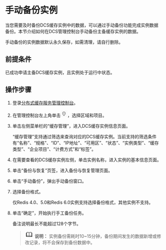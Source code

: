 # 手动备份实例<a name="dcs-ug-0312032"></a>

当您需要及时备份DCS缓存实例中的数据，可以通过手动备份功能完成实例数据备份。本节介绍如何在DCS管理控制台手动备份主备缓存实例的数据。

手动备份的实例数据默认永久保存，如需清理，请自行删除。

## 前提条件<a name="section112377491397"></a>

已成功申请主备DCS缓存实例，且实例处于运行中状态。

## 操作步骤<a name="section323714491393"></a>

1.  登录[分布式缓存服务管理控制台](https://console.huaweicloud.com/dcs)。
2.  在管理控制台左上角单击![](figures/icon-region.png)，选择区域和项目。
3.  单击左侧菜单栏的“缓存管理”，进入DCS缓存实例信息页面。

    “缓存管理”支持通过筛选来查询对应的DCS缓存实例。当前支持的筛选条件有“名称”、“规格”、“ID”、“IP地址”、“可用区”、“状态”、“实例类型”、“缓存类型”、“企业项目”、“计费方式”和“标签”。

4.  在需要查看的DCS缓存实例左侧，单击实例名称，进入实例的基本信息页面。
5.  单击“备份与恢复”页签，进入备份与恢复管理页面。
6.  单击“手动备份”，弹出手动备份窗口。
7.  选择备份格式。

    仅Redis 4.0、5.0和Redis 6.0实例支持选择备份格式，其他实例不支持。

8.  单击“确定”，开始执行手工备份任务。

    备注说明最长不能超过128个字节。

    >![](public_sys-resources/icon-note.gif) **说明：** 
    >实例备份需耗时10\~15分钟，备份期间发生的数据新增或修改记录，将不会保存到备份数据中。


